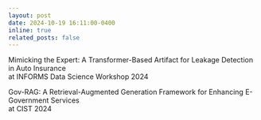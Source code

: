 ```yaml
---
layout: post
date: 2024-10-19 16:11:00-0400
inline: true
related_posts: false
---
```

Mimicking the Expert: A Transformer-Based Artifact for Leakage Detection in Auto Insurance  
at INFORMS Data Science Workshop 2024

Gov-RAG: A Retrieval-Augmented Generation Framework for Enhancing E-Government Services  
at CIST 2024
